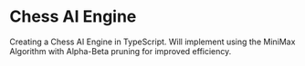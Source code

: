 # Chess AI Engine

Creating a Chess AI Engine in TypeScript.
Will implement using the MiniMax Algorithm with Alpha-Beta pruning for improved efficiency.
